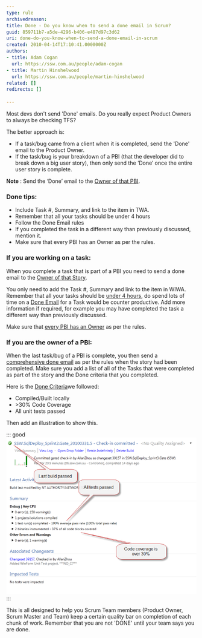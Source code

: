 ```yaml
---
type: rule
archivedreason: 
title: Done - Do you know when to send a done email in Scrum?
guid: 859711b7-a5de-4296-b406-e487d97c3d62
uri: done-do-you-know-when-to-send-a-done-email-in-scrum
created: 2010-04-14T17:10:41.0000000Z
authors:
- title: Adam Cogan
  url: https://ssw.com.au/people/adam-cogan
- title: Martin Hinshelwood
  url: https://ssw.com.au/people/martin-hinshelwood
related: []
redirects: []

---
```


Most devs don't send 'Done' emails. Do you really expect Product Owners to always be checking TFS?

 The better approach is:

* If a task/bug came from a client when it is completed, send the 'Done' email to the Product Owner.
* If the task/bug is your breakdown of a PBI (that the developer did to break down a big user story), then only send the ‘Done’ once the entire user story is complete.

**Note** : Send the ‘Done’ email to the [Owner of that PBI](/Pages/OwnerForEveryUserStory.aspx). 
### Done tips:

* Include Task #, Summary, and link to the item in TWA.
* Remember that all your tasks should be under 4 hours
* Follow the Done Email rules
* If you completed the task in a different way than previously discussed, mention it.
* Make sure that every PBI has an Owner as per the rules.


<!--endintro-->

### If you are working on a task:

When you complete a task that is part of a PBI you need to send a done email to the     [Owner of that Story](/Pages/OwnerForEveryUserStory.aspx).

You only need to add the Task #, Summary and link to the item in WIWA. Remember that all your tasks should be     [under 4 hours](/Pages/BreakLargeTasks.aspx), do spend lots of time on a     [Done Email](/dones-do-you-reply-done-and-delete-the-original-email) for a Task would be counter productive. Add more information if required, for example you may have completed the task a different way than previously discussed.

Make sure that     [every PBI has an Owner](/Pages/OwnerForEveryUserStory.aspx) as per the rules.

### If you are the owner of a PBI:

When the last task/bug of a PBI is complete, you then send a     [comprehensive done email](/dones-do-you-reply-done-and-delete-the-original-email) as per the rules when the story had been completed. Make sure you add a list of all of the Tasks that were completed as part of the story and the Done criteria that you completed.

Here is the [Done Criteria](/done-do-you-go-beyond-done-and-follow-a-definition-of-done)we followed:

* Compiled/Built locally
* &gt;30% Code Coverage
* All unit tests passed


Then add an illustration to show this.

::: good  
![Figure: Good example -  This is proof you have met your 'Done criteria'.](ProveDoneCriteria.png)  
:::  

This is all designed to help you Scrum Team members (Product Owner, Scrum Master and Team) keep a certain quality bar on completion of each chunk of work. Remember that you are not 'DONE' until your team says you are done.
